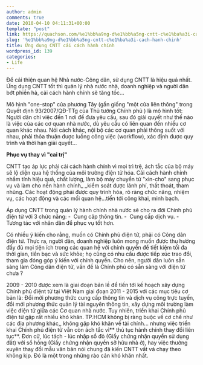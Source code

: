 ```yaml
---
author: admin
comments: true
date: 2010-04-10 04:11:31+00:00
template: "post"
link: https://quachson.com/%e1%bb%a9ng-d%e1%bb%a5ng-cntt-c%e1%ba%a3i-cach-hanh-chinh/
slug: '%e1%bb%a9ng-d%e1%bb%a5ng-cntt-c%e1%ba%a3i-cach-hanh-chinh'
title: Ứng dụng CNTT cải cách hành chính
wordpress_id: 139
categories:
- Life
---
```


Để cải thiện quan hệ Nhà nước-Công dân, sử dụng CNTT là hiệu quả nhất. Ứng dụng CNTT tốt thì quản lý nhà nước nhà, doanh nghiệp và người dân bớt phiền hà, cải cách hành chính sẽ tăng tốc...

Mô hình "one-stop" của phương Tây (gần giống "một cửa liên thông" trong Quyết định 93/2007/QĐ-TTg của Thủ tướng Chính phủ ) là mô hình tốt: Người dân chỉ việc đến 1 nơi để đưa yêu cầu, sau đó giải quyết như thế nào là việc của các cơ quan nhà nước, dù yêu cầu có liên quan đến nhiều cơ quan khác nhau. Nói cách khác, nội bộ các cơ quan phải thông suốt với nhau, phải thỏa thuận được luồng công việc (workflow), xác định được quy trình và thời hạn giải quyết...

**Phục vụ thay vì "cai trị"**

CNTT tạo áp lực phải cải cách hành chính vì mọi trì trệ, ách tắc của bộ máy sẽ lộ diện qua hệ thống của môi trường điện tử hóa. Cải cách hành chính nhắm tính hiệu quả, chất lượng, làm bộ máy chuyển từ "xin-cho" sang phục vụ và làm cho nền hành chính_ _kiểm soát được lãnh phí, thất thoát, tham nhũng. Các hoạt động phải được quy trình hóa, rõ ràng chức năng, nhiệm vụ, các hoạt động và các mối quan hệ...tiến tới công khai, minh bạch.

Áp dụng CNTT trong quản lý hành chính nhà nước sẽ cho ra đời Chính phủ điện tử với 3 chức năng:
-  Cung câp thông tin.
-  Cung cấp dịch vụ.
-  Tương tác với nhân dân để phục vụ tốt hơn.

Có nhiều ý kiến cho rằng, muốn có Chính phủ điện tử, phải có Công dân điện tử. Thực ra, người dân, doanh nghiệp luôn mong muốn được thụ hưởng đầy đủ mọi tiện ích trong các quan hệ với chính quyền để tiết kiệm tối đa thời gian, tiền bạc và sức khỏe; họ cũng có nhu cầu được tiếp xúc trao đổi, tham gia đóng góp ý kiến với chính quyền. Cho nên, người dân luôn sẵn sàng làm Công dân điện tử, vấn đề là Chính phủ có sẵn sàng với điện tử chưa ?

2009 - 2010 được xem là giai đoạn bản lề để tiến tới kế hoạch xây dựng Chính phủ điệnt tử tại Việt Nam giai đoạn 2011 - 2015 với các mục tiêu cơ bản là: Đổi mới phương thức cung cấp thông tin và dịch vụ công trực tuyến, đổi mới phương thức quản lý tài nguyên thông tin, xây dựng môi trường làm việc điện tử giữa các Cơ quan nhà nước. Tuy nhiên, triển khai Chính phủ điện tử gặp rất nhiều khó khăn. TP.HCM không bị ràng buộc về cơ chế như các địa phương khác,, không gặp khó khăn về tài chính... nhưng việc triển khai Chính phủ điện tử vẫn còn ách tắc vì** thủ tục hành chính thay đổi liên tục**. Đơn cử, lúc tách - lúc nhập sổ đỏ (Giấy chứng nhận quyền sử dụng đất) với sổ hồng (Giấy chứng nhận quyền sỡ hữu nhà ở), hay việc thường xuyên thay đổi mẫu văn bản nói chung đã kiến CNTT vất vả chạy theo không kịp. Đó là một trong những rào cản khó khăn nhất.
